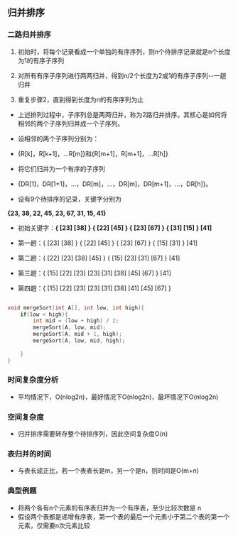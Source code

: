## 归并排序

### 二路归并排序

1. 初始时，将每个记录看成一个单独的有序序列，则n个待排序记录就是n个长度为1的有序子序列

2. 对所有有序子序列进行两两归并，得到n/2个长度为2或1的有序子序列--一趟归并

3. 重复步骤2，直到得到长度为n的有序序列为止

- 上述排列过程中，子序列总是两两归并，称为2路归并排序。其核心是如何将相邻的两个子序列归并成一个子序列。

- 设相邻的两个子序列分别为：

- {R[k]，R[k+1]，...R[m]}和{R[m+1]，R[m+1]，...R[h]}

- 将它们归并为一个有序的子序列

- {DR[1]，DR[1+1]，...，DR[m]，...，DR[m]，DR[m+1]，...，DR[h]}。

- 设有9个待排序的记录，关键字分别为

**{23, 38, 22, 45, 23, 67, 31, 15, 41}**

- 初始关键字：**{ [23] [38] } { [22] [45] } { [23] [67] } { [31] [15] } [41]**

- 第一趟：{ [23] [38] } { [22] [45] } { [23] [67] } { [15] [31] } [41]

- 第二趟：{ [22] [23] [38] [45] } { [15] [23] [31] [67] } [41]

- 第三趟：{ [15] [22] [23] [23] [31] [38] [45] [67] } [41]

- 第四趟：{ [15] [22] [23] [23] [31] [38] [41] [45] [67] }

```cpp

void mergeSort(int A[], int low, int high){
	if(low < high){
		int mid = (low + high) / 2;
		mergeSort(A, low, mid);
		mergeSort(A, mid + 1, high);
		mergeSort(A, low, mid, high);
	
	}
}

```

### 时间复杂度分析

- 平均情况下，O(nlog2n)，最好情况下O(nlog2n)，最坏情况下O(nlog2n)

### 空间复杂度

- 归并排序需要转存整个待排序列，因此空间复杂度O(n)

### 表归并的时间

- 与表长成正比，若一个表表长是m，另一个是n，则时间是O(m+n)


### 典型例题

- 将两个各有n个元素的有序表归并为一个有序表，至少比较次数是 n
- 假设两个表都是递增有序表，第一个表的最后一个元素小于第二个表的第一个元素，仅需要n次元素比较


